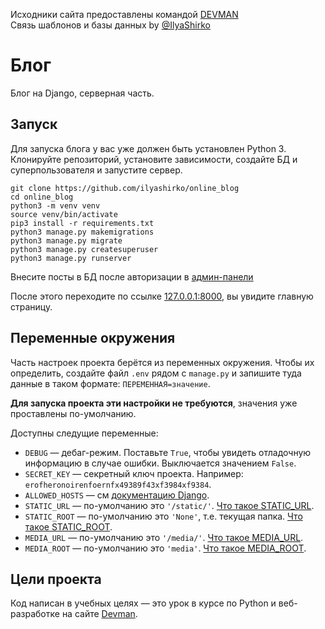 Исходники сайта предоставлены командой [DEVMAN](https://dvmn.org)  
Связь шаблонов и базы данных by [@IlyaShirko](https://github.com/ilyashirko)  

# Блог

Блог на Django, серверная часть.

## Запуск

Для запуска блога у вас уже должен быть установлен Python 3.  
Клонируйте репозиторий, установите зависимости, создайте БД и суперпользователя и запустите сервер.  
``` 
git clone https://github.com/ilyashirko/online_blog
cd online_blog
python3 -m venv venv
source venv/bin/activate
pip3 install -r requirements.txt
python3 manage.py makemigrations
python3 manage.py migrate
python3 manage.py createsuperuser
python3 manage.py runserver
```
Внесите посты в БД после авторизации в [админ-панели](http://127.0.0.1:8000/admin)

После этого переходите по ссылке [127.0.0.1:8000](http://127.0.0.1:8000), вы увидите главную страницу.

## Переменные окружения

Часть настроек проекта берётся из переменных окружения. Чтобы их определить, создайте файл `.env` рядом с `manage.py` и запишите туда данные в таком формате: `ПЕРЕМЕННАЯ=значение`.

**Для запуска проекта эти настройки не требуются**, значения уже проставлены по-умолчанию.

Доступны следущие переменные:
- `DEBUG` — дебаг-режим. Поставьте `True`, чтобы увидеть отладочную информацию в случае ошибки. Выключается значением `False`.
- `SECRET_KEY` — секретный ключ проекта. Например: `erofheronoirenfoernfx49389f43xf3984xf9384`.
- `ALLOWED_HOSTS` — см [документацию Django](https://docs.djangoproject.com/en/3.1/ref/settings/#allowed-hosts).
- `STATIC_URL` — по-умолчанию это `'/static/'`. [Что такое STATIC_URL](https://docs.djangoproject.com/en/3.0/ref/settings/#std:setting-STATIC_URL).
- `STATIC_ROOT` — по-умолчанию это `'None'`, т.е. текущая папка. [Что такое STATIC_ROOT](https://docs.djangoproject.com/en/3.0/ref/settings/#std:setting-STATIC_ROOT).
- `MEDIA_URL` — по-умолчанию это `'/media/'`. [Что такое MEDIA_URL](https://docs.djangoproject.com/en/3.0/ref/settings/#std:setting-MEDIA_URL).
- `MEDIA_ROOT` — по-умолчанию это `'media'`. [Что такое MEDIA_ROOT](https://docs.djangoproject.com/en/3.0/ref/settings/#std:setting-MEDIA_ROOT). 

## Цели проекта

Код написан в учебных целях — это урок в курсе по Python и веб-разработке на сайте [Devman](https://dvmn.org).
